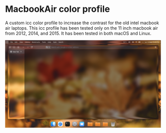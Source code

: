# MacbookAir color profile
A custom icc color profile to increase the contrast for the old intel macbook air laptops. This icc profile has been tested only on the 11 inch macbook air from 2012, 2014, and 2015. It has been tested in both macOS and Linux.

![Screenshot](/shiny.png)
